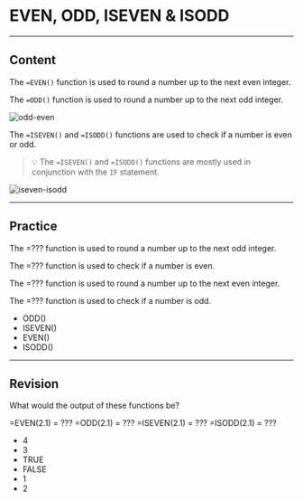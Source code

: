 ﻿---
author: Stefan-Stojanovic

type: normal

category: how to

links:
  - '[EVEN](https://support.google.com/docs/answer/3093409){documentation}'
  - '[ODD](https://support.google.com/docs/answer/3093499){documentation}'
  - '[ISEVEN](https://support.google.com/docs/answer/3093419){documentation}'
  - '[ISODD](https://support.google.com/docs/answer/3093491){documentation}'

---

# EVEN, ODD, ISEVEN & ISODD

---
## Content

The `=EVEN()` function is used to round a number up to the next even integer.

The `=ODD()` function is used to round a number up to the next odd integer.

![odd-even](https://img.enkipro.com/6fb412059ff7faa8f283439a89ec4318.png)

The `=ISEVEN()` and `=ISODD()` functions are used to check if a number is even or odd.

> 💡 The `=ISEVEN()` and `=ISODD()` functions are mostly used in conjunction with the `IF` statement.

![iseven-isodd](https://img.enkipro.com/8ab24101db93d90cc142bdf9232475f0.png)

---
## Practice

The =??? function is used to round a number up to the next odd integer.

The =??? function is used to check if a number is even.

The =??? function is used to round a number up to the next even integer.

The =??? function is used to check if a number is odd.

- ODD()
- ISEVEN()
- EVEN()
- ISODD()

---
## Revision

What would the output of these functions be?

=EVEN(2.1)   = ???
=ODD(2.1)    = ???
=ISEVEN(2.1) = ???
=ISODD(2.1)  = ???

- 4
- 3
- TRUE
- FALSE
- 1
- 2